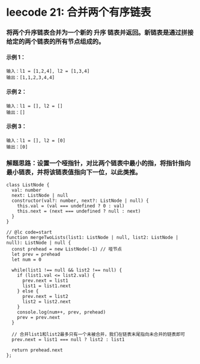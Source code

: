 # leecode 21: 合并两个有序链表
### 将两个升序链表合并为一个新的 升序 链表并返回。新链表是通过拼接给定的两个链表的所有节点组成的。
#### 示例 1：
```
输入：l1 = [1,2,4], l2 = [1,3,4]
输出：[1,1,2,3,4,4]
```
#### 示例 2：
```
输入：l1 = [], l2 = []
输出：[]
```
#### 示例 3：
```
输入：l1 = [], l2 = [0]
输出：[0]
```
### 解题思路：设置一个哑指针，对比两个链表中最小的指，将指针指向最小链表，并将该链表值指向下一位，以此类推。
```
class ListNode {
  val: number
  next: ListNode | null
  constructor(val?: number, next?: ListNode | null) {
    this.val = (val === undefined ? 0 : val)
    this.next = (next === undefined ? null : next)
  }
}

// @lc code=start
function mergeTwoLists(list1: ListNode | null, list2: ListNode | null): ListNode | null {
  const prehead = new ListNode(-1) // 哑节点
  let prev = prehead
  let num = 0

  while(list1 !== null && list2 !== null) {
    if (list1.val <= list2.val) {
      prev.next = list1
      list1 = list1.next
    } else {
      prev.next = list2
      list2 = list2.next
    }
    console.log(num++, prev, prehead)
    prev = prev.next
  }

  // 合并list1和list2最多只有一个未被合并，我们在链表末尾指向未合并的链表即可
  prev.next = list1 === null ? list2 : list1

  return prehead.next
};
```
